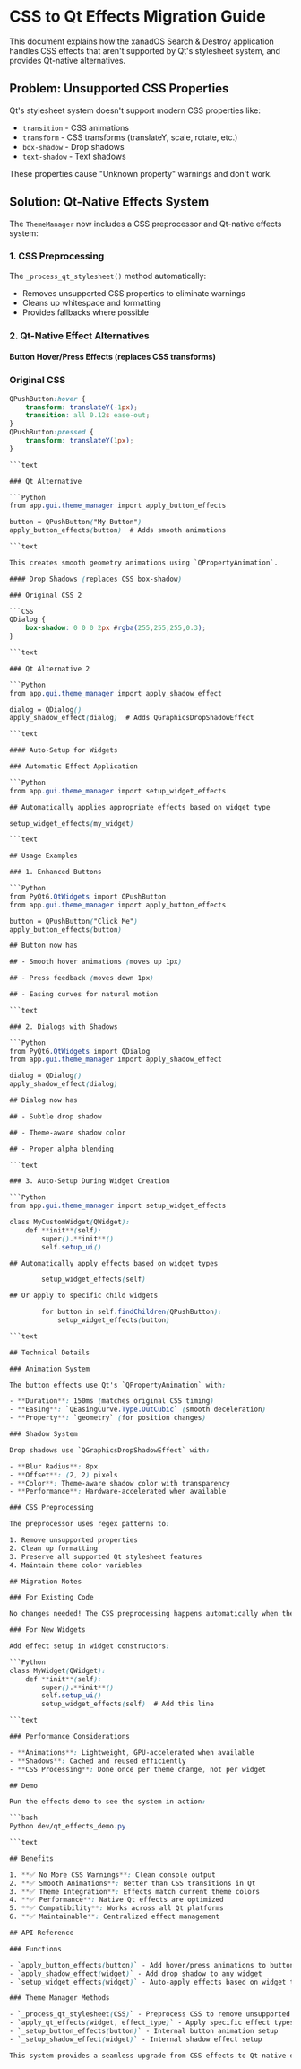 # CSS to Qt Effects Migration Guide

This document explains how the xanadOS Search & Destroy application handles CSS effects that aren't supported by Qt's stylesheet system, and provides Qt-native alternatives.

## Problem: Unsupported CSS Properties

Qt's stylesheet system doesn't support modern CSS properties like:

- `transition` - CSS animations
- `transform` - CSS transforms (translateY, scale, rotate, etc.)
- `box-shadow` - Drop shadows
- `text-shadow` - Text shadows

These properties cause "Unknown property" warnings and don't work.

## Solution: Qt-Native Effects System

The `ThemeManager` now includes a CSS preprocessor and Qt-native effects system:

### 1. CSS Preprocessing

The `_process_qt_stylesheet()` method automatically:

- Removes unsupported CSS properties to eliminate warnings
- Cleans up whitespace and formatting
- Provides fallbacks where possible

### 2. Qt-Native Effect Alternatives

#### Button Hover/Press Effects (replaces CSS transforms)

### Original CSS

```CSS
QPushButton:hover {
    transform: translateY(-1px);
    transition: all 0.12s ease-out;
}
QPushButton:pressed {
    transform: translateY(1px);
}

```text

### Qt Alternative

```Python
from app.gui.theme_manager import apply_button_effects

button = QPushButton("My Button")
apply_button_effects(button)  # Adds smooth animations

```text

This creates smooth geometry animations using `QPropertyAnimation`.

#### Drop Shadows (replaces CSS box-shadow)

### Original CSS 2

```CSS
QDialog {
    box-shadow: 0 0 0 2px #rgba(255,255,255,0.3);
}

```text

### Qt Alternative 2

```Python
from app.gui.theme_manager import apply_shadow_effect

dialog = QDialog()
apply_shadow_effect(dialog)  # Adds QGraphicsDropShadowEffect

```text

#### Auto-Setup for Widgets

### Automatic Effect Application

```Python
from app.gui.theme_manager import setup_widget_effects

## Automatically applies appropriate effects based on widget type

setup_widget_effects(my_widget)

```text

## Usage Examples

### 1. Enhanced Buttons

```Python
from PyQt6.QtWidgets import QPushButton
from app.gui.theme_manager import apply_button_effects

button = QPushButton("Click Me")
apply_button_effects(button)

## Button now has

## - Smooth hover animations (moves up 1px)

## - Press feedback (moves down 1px)

## - Easing curves for natural motion

```text

### 2. Dialogs with Shadows

```Python
from PyQt6.QtWidgets import QDialog
from app.gui.theme_manager import apply_shadow_effect

dialog = QDialog()
apply_shadow_effect(dialog)

## Dialog now has

## - Subtle drop shadow

## - Theme-aware shadow color

## - Proper alpha blending

```text

### 3. Auto-Setup During Widget Creation

```Python
from app.gui.theme_manager import setup_widget_effects

class MyCustomWidget(QWidget):
    def **init**(self):
        super().**init**()
        self.setup_ui()

## Automatically apply effects based on widget types

        setup_widget_effects(self)

## Or apply to specific child widgets

        for button in self.findChildren(QPushButton):
            setup_widget_effects(button)

```text

## Technical Details

### Animation System

The button effects use Qt's `QPropertyAnimation` with:

- **Duration**: 150ms (matches original CSS timing)
- **Easing**: `QEasingCurve.Type.OutCubic` (smooth deceleration)
- **Property**: `geometry` (for position changes)

### Shadow System

Drop shadows use `QGraphicsDropShadowEffect` with:

- **Blur Radius**: 8px
- **Offset**: (2, 2) pixels
- **Color**: Theme-aware shadow color with transparency
- **Performance**: Hardware-accelerated when available

### CSS Preprocessing

The preprocessor uses regex patterns to:

1. Remove unsupported properties
2. Clean up formatting
3. Preserve all supported Qt stylesheet features
4. Maintain theme color variables

## Migration Notes

### For Existing Code

No changes needed! The CSS preprocessing happens automatically when themes are applied.

### For New Widgets

Add effect setup in widget constructors:

```Python
class MyWidget(QWidget):
    def **init**(self):
        super().**init**()
        self.setup_ui()
        setup_widget_effects(self)  # Add this line

```text

### Performance Considerations

- **Animations**: Lightweight, GPU-accelerated when available
- **Shadows**: Cached and reused efficiently
- **CSS Processing**: Done once per theme change, not per widget

## Demo

Run the effects demo to see the system in action:

```bash
Python dev/qt_effects_demo.py

```text

## Benefits

1. **✅ No More CSS Warnings**: Clean console output
2. **✅ Smooth Animations**: Better than CSS transitions in Qt
3. **✅ Theme Integration**: Effects match current theme colors
4. **✅ Performance**: Native Qt effects are optimized
5. **✅ Compatibility**: Works across all Qt platforms
6. **✅ Maintainable**: Centralized effect management

## API Reference

### Functions

- `apply_button_effects(button)` - Add hover/press animations to buttons
- `apply_shadow_effect(widget)` - Add drop shadow to any widget
- `setup_widget_effects(widget)` - Auto-apply effects based on widget type

### Theme Manager Methods

- `_process_qt_stylesheet(CSS)` - Preprocess CSS to remove unsupported properties
- `apply_qt_effects(widget, effect_type)` - Apply specific effect types
- `_setup_button_effects(button)` - Internal button animation setup
- `_setup_shadow_effect(widget)` - Internal shadow effect setup

This system provides a seamless upgrade from CSS effects to Qt-native effects while maintaining the visual design and improving performance.
